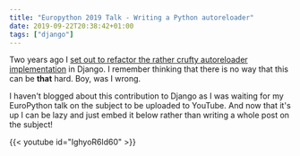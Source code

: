 ```yaml
---
title: "Europython 2019 Talk - Writing a Python autoreloader"
date: 2019-09-22T20:38:42+01:00
tags: ["django"]
---
```


Two years ago I [set out to refactor the rather crufty autoreloader implementation](https://github.com/django/django/pull/8819)
in Django. I remember thinking that there is no way that this can be **that** hard. Boy, was I wrong.

I haven't blogged about this contribution to Django as I was waiting for my EuroPython talk on the subject to be 
uploaded to YouTube. And now that it's up I can be lazy and just embed it below rather than writing a whole post 
on the subject!

{{< youtube id="IghyoR6ld60" >}}
